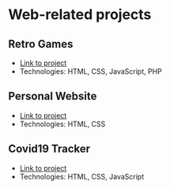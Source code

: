 # Web-related projects

## Retro Games

- [Link to project](https://github.com/lulu98/retro_games)
- Technologies: HTML, CSS, JavaScript, PHP

## Personal Website

- [Link to project](https://github.com/lulu98/projects-demonstration)
- Technologies: HTML, CSS

## Covid19 Tracker

- [Link to project](https://github.com/lulu98/covid19-tracker)
- Technologies: HTML, CSS, JavaScript

